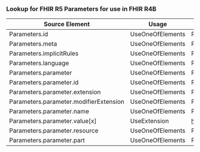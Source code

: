 ### Lookup for FHIR R5 Parameters for use in FHIR R4B

| Source Element | Usage | Target |
| -------------- | ----- | ------ |
| Parameters.id | UseOneOfElements | Parameters.id,Parameters.id |
| Parameters.meta | UseOneOfElements | Parameters.meta,Parameters.meta |
| Parameters.implicitRules | UseOneOfElements | Parameters.implicitRules,Parameters.implicitRules |
| Parameters.language | UseOneOfElements | Parameters.language,Parameters.language |
| Parameters.parameter | UseOneOfElements | Parameters.parameter,Parameters.parameter |
| Parameters.parameter.id | UseOneOfElements | Parameters.parameter.id,Parameters.parameter.id |
| Parameters.parameter.extension | UseOneOfElements | Parameters.parameter.extension,Parameters.parameter.extension |
| Parameters.parameter.modifierExtension | UseOneOfElements | Parameters.parameter.modifierExtension,Parameters.parameter.modifierExtension |
| Parameters.parameter.name | UseOneOfElements | Parameters.parameter.name,Parameters.parameter.name |
| Parameters.parameter.value[x] | UseExtension | http://hl7.org/fhir/5.0/StructureDefinition/extension-Parameters.parameter.value |
| Parameters.parameter.resource | UseOneOfElements | Parameters.parameter.resource,Parameters.parameter.resource |
| Parameters.parameter.part | UseOneOfElements | Parameters.parameter.part,Parameters.parameter.part |
